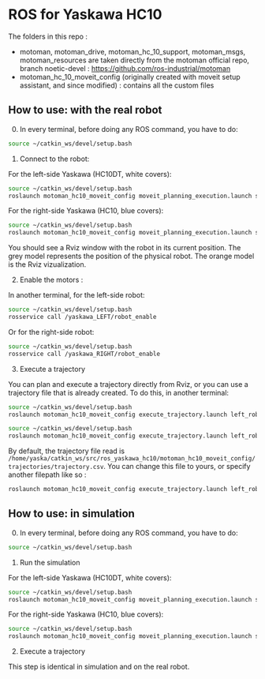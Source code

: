 # ROS for Yaskawa HC10

The folders in this repo :
- motoman, motoman_drive, motoman_hc_10_support, motoman_msgs, motoman_resources are taken directly from the motoman official repo, branch noetic-devel : https://github.com/ros-industrial/motoman
- motoman_hc_10_moveit_config (originally created with moveit setup assistant, and since modified) : contains all the custom files


## How to use: with the real robot

0. In every terminal, before doing any ROS command, you have to do:

```sh
source ~/catkin_ws/devel/setup.bash
```

1. Connect to the robot:

For the left-side Yaskawa (HC10DT, white covers):

```sh
source ~/catkin_ws/devel/setup.bash
roslaunch motoman_hc10_moveit_config moveit_planning_execution.launch sim:=false left_robot:=true robot_ip:=10.100.12.134 controller:=yrc1000 
```

For the right-side Yaskawa (HC10, blue covers):

```sh
source ~/catkin_ws/devel/setup.bash
roslaunch motoman_hc10_moveit_config moveit_planning_execution.launch sim:=false left_robot:=false robot_ip:=10.100.12.133 controller:=yrc1000 
```

You should see a Rviz window with the robot in its current position.
The grey model represents the position of the physical robot.
The orange model is the Rviz vizualization.

2. Enable the motors :

In another terminal, for the left-side robot:

```sh
source ~/catkin_ws/devel/setup.bash
rosservice call /yaskawa_LEFT/robot_enable
```

Or for the right-side robot:

```sh
source ~/catkin_ws/devel/setup.bash
rosservice call /yaskawa_RIGHT/robot_enable
```

3. Execute a trajectory

You can plan and execute a trajectory directly from Rviz, or you can use a trajectory file that is already created. To do this, in another terminal:


```sh
source ~/catkin_ws/devel/setup.bash
roslaunch motoman_hc10_moveit_config execute_trajectory.launch left_robot:=false
```

```sh
source ~/catkin_ws/devel/setup.bash
roslaunch motoman_hc10_moveit_config execute_trajectory.launch left_robot:=true
```

By default, the trajectory file read is `/home/yaska/catkin_ws/src/ros_yaskawa_hc10/motoman_hc10_moveit_config/trajectories/trajectory.csv`.
You can change this file to yours, or specify another filepath like so :

```sh
roslaunch motoman_hc10_moveit_config execute_trajectory.launch left_robot:=false filename:=/path/to/your/trajectory/file.csv
```


## How to use: in simulation

0. In every terminal, before doing any ROS command, you have to do:

```sh
source ~/catkin_ws/devel/setup.bash
```

1. Run the simulation

For the left-side Yaskawa (HC10DT, white covers):

```sh
source ~/catkin_ws/devel/setup.bash
roslaunch motoman_hc10_moveit_config moveit_planning_execution.launch sim:=true left_robot:=true
```

For the right-side Yaskawa (HC10, blue covers):

```sh
source ~/catkin_ws/devel/setup.bash
roslaunch motoman_hc10_moveit_config moveit_planning_execution.launch sim:=true left_robot:=false
```

2. Execute a trajectory

This step is identical in simulation and on the real robot.
